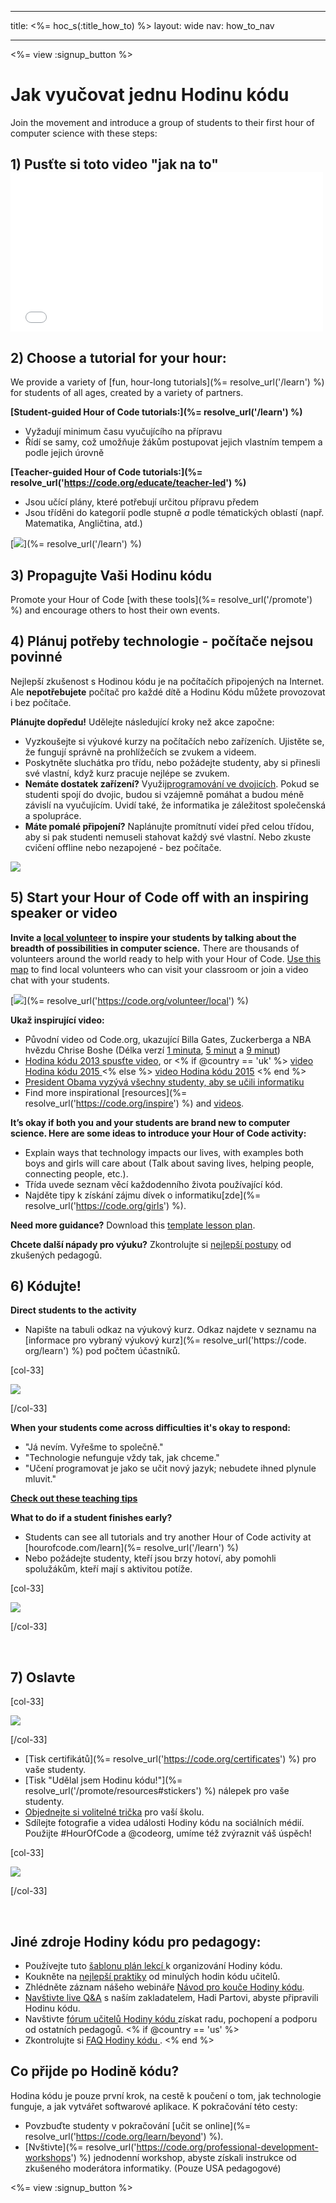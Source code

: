 * * *

title: <%= hoc_s(:title_how_to) %> layout: wide nav: how_to_nav

* * *

<%= view :signup_button %>

# Jak vyučovat jednu Hodinu kódu

Join the movement and introduce a group of students to their first hour of computer science with these steps:

## 1) Pusťte si toto video "jak na to" <iframe width="500" height="255" src="//www.youtube.com/embed/SrnvvWDm73k" frameborder="0" allowfullscreen></iframe> 

## 2) Choose a tutorial for your hour:

We provide a variety of [fun, hour-long tutorials](%= resolve_url('/learn') %) for students of all ages, created by a variety of partners.

**[Student-guided Hour of Code tutorials:](%= resolve_url('/learn') %)**

  * Vyžadují minimum času vyučujícího na přípravu
  * Řídí se samy, což umožňuje žákům postupovat jejich vlastním tempem a podle jejich úrovně

**[Teacher-guided Hour of Code tutorials:](%= resolve_url('https://code.org/educate/teacher-led') %)**

  * Jsou učící plány, které potřebují určitou přípravu předem
  * Jsou tříděni do kategoríí podle stupně *a* podle tématických oblastí (např. Matematika, Angličtina, atd.)

[![](/images/fit-700/tutorials.png)](%= resolve_url('/learn') %)

## 3) Propagujte Vaši Hodinu kódu

Promote your Hour of Code [with these tools](%= resolve_url('/promote') %) and encourage others to host their own events.

## 4) Plánuj potřeby technologie - počítače nejsou povinné

Nejlepší zkušenost s Hodinou kódu je na počítačích připojených na Internet. Ale **nepotřebujete** počítač pro každé dítě a Hodinu Kódu můžete provozovat i bez počítače.

**Plánujte dopředu!** Udělejte následující kroky než akce započne:

  * Vyzkoušejte si výukové kurzy na počítačích nebo zařízeních. Ujistěte se, že fungují správně na prohlížečích se zvukem a videem.
  * Poskytněte sluchátka pro třídu, nebo požádejte studenty, aby si přinesli své vlastní, když kurz pracuje nejlépe se zvukem.
  * **Nemáte dostatek zařízení?** Využij[programování ve dvojicích](https://www.youtube.com/watch?v=vgkahOzFH2Q). Pokud se studenti spojí do dvojic, budou si vzájemně pomáhat a budou méně závislí na vyučujícím. Uvidí také, že informatika je záležitost společenská a spolupráce.
  * **Máte pomalé připojení?** Naplánujte promítnutí videí před celou třídou, aby si pak studenti nemuseli stahovat každý své vlastní. Nebo zkuste cvičení offline nebo nezapojené - bez počítače.

![](/images/fit-350/group_ipad.jpg)

## 5) Start your Hour of Code off with an inspiring speaker or video

**Invite a [local volunteer](https://code.org/volunteer/local) to inspire your students by talking about the breadth of possibilities in computer science.** There are thousands of volunteers around the world ready to help with your Hour of Code. [Use this map](https://code.org/volunteer/local) to find local volunteers who can visit your classroom or join a video chat with your students.

[![](/images/fit-300/volunteer-map.png)](%= resolve_url('https://code.org/volunteer/local') %)

**Ukaž inspirující video:**

  * Původní video od Code.org, ukazující Billa Gates, Zuckerberga a NBA hvězdu Chrise Boshe (Délka verzí [1 minuta](https://www.youtube.com/watch?v=qYZF6oIZtfc), [5 minut](https://www.youtube.com/watch?v=nKIu9yen5nc) a [9 minut](https://www.youtube.com/watch?v=dU1xS07N-FA))
  * [Hodina kódu 2013 spusťte video](https://www.youtube.com/watch?v=FC5FbmsH4fw), or <% if @country == 'uk' %> [video Hodina kódu 2015 ](https://www.youtube.com/watch?v=7L97YMYqLHc) <% else %> [video Hodina kódu 2015](https://www.youtube.com/watch?v=7L97YMYqLHc) <% end %>
  * [President Obama vyzývá všechny studenty, aby se učili informatiku](https://www.youtube.com/watch?v=6XvmhE1J9PY)
  * Find more inspirational [resources](%= resolve_url('https://code.org/inspire') %) and [videos](https://www.youtube.com/playlist?list=PLzdnOPI1iJNfpD8i4Sx7U0y2MccnrNZuP).

**It’s okay if both you and your students are brand new to computer science. Here are some ideas to introduce your Hour of Code activity:**

  * Explain ways that technology impacts our lives, with examples both boys and girls will care about (Talk about saving lives, helping people, connecting people, etc.).
  * Třída uvede seznam věcí každodenního života používající kód.
  * Najděte tipy k získání zájmu dívek o informatiku[zde](%= resolve_url('https://code.org/girls') %).

**Need more guidance?** Download this [template lesson plan](/files/EducatorHourofCodeLessonPlanOutline.docx).

**Chcete další nápady pro výuku?** Zkontrolujte si [nejlepší postupy](http://www.slideshare.net/TeachCode/hour-of-code-best-practices-for-successful-educators-51273466) od zkušených pedagogů.

## 6) Kódujte!

**Direct students to the activity**

  * Napište na tabuli odkaz na výukový kurz. Odkaz najdete v seznamu na [informace pro vybraný výukový kurz](%= resolve_url('https://code. org/learn') %) pod počtem účastníků.

[col-33]

![](/images/fit-300/group_ar.jpg)

[/col-33]

**When your students come across difficulties it's okay to respond:**

  * "Já nevím. Vyřešme to společně."
  * "Technologie nefunguje vždy tak, jak chceme."
  * "Učení programovat je jako se učit nový jazyk; nebudete ihned plynule mluvit."

**[Check out these teaching tips](http://www.code.org/files/CSTT_IntroducingCS.PDF)**

**What to do if a student finishes early?**

  * Students can see all tutorials and try another Hour of Code activity at [hourofcode.com/learn](%= resolve_url('/learn') %)
  * Nebo požádejte studenty, kteří jsou brzy hotoví, aby pomohli spolužákům, kteří mají s aktivitou potíže.

[col-33]

![](/images/fit-250/highschoolgirls.jpeg)

[/col-33]

<p style="clear:both">
  &nbsp;
</p>

## 7) Oslavte

[col-33]

![](/images/fit-300/boy-certificate.jpg)

[/col-33]

  * [Tisk certifikátů](%= resolve_url('https://code.org/certificates') %) pro vaše studenty.
  * [Tisk "Udělal jsem Hodinu kódu!"](%= resolve_url('/promote/resources#stickers') %) nálepek pro vaše studenty.
  * [Objednejte si volitelné trička](http://blog.code.org/post/132608499493/hour-of-code-shirts-and-more) pro vaší školu.
  * Sdílejte fotografie a videa události Hodiny kódu na sociálních médií. Použijte #HourOfCode a @codeorg, umíme též zvýraznit váš úspěch!

[col-33]

![](/images/fit-260/highlight-certificates.jpg)

[/col-33]

<p style="clear:both">
  &nbsp;
</p>

## Jiné zdroje Hodiny kódu pro pedagogy:

  * Používejte tuto [šablonu plán lekcí ](/files/EducatorHourofCodeLessonPlanOutline.docx) k organizování Hodiny kódu.
  * Koukněte na [nejlepší praktiky](http://www.slideshare.net/TeachCode/hour-of-code-best-practices-for-successful-educators-51273466) od minulých hodin kódu učitelů. 
  * Zhlédněte záznam nášeho webináře [Návod pro kouče Hodiny kódu](https://youtu.be/EJeMeSW2-Mw).
  * [Navštivte live Q&A](http://www.eventbrite.com/e/ask-your-final-questions-and-prepare-for-the-2015-hour-of-code-with-codeorg-founder-hadi-partovi-tickets-17987437911) s naším zakladatelem, Hadi Partovi, abyste připravili Hodinu kódu.
  * Navštivte [fórum učitelů Hodiny kódu ](http://forum.code.org/c/plc/hour-of-code) získat radu, pochopení a podporu od ostatních pedagogů. <% if @country == 'us' %>
  * Zkontrolujte si [FAQ Hodiny kódu ](https://support.code.org/hc/en-us/categories/200147083-Hour-of-Code). <% end %>

## Co přijde po Hodině kódu?

Hodina kódu je pouze první krok, na cestě k poučení o tom, jak technologie funguje, a jak vytvářet softwarové aplikace. K pokračování této cesty:

  * Povzbuďte studenty v pokračování [učit se online](%= resolve_url('https://code.org/learn/beyond') %).
  * [Nvštivte](%= resolve_url('https://code.org/professional-development-workshops') %) jednodenní workshop, abyste získali instrukce od zkušeného moderátora informatiky. (Pouze USA pedagogové)

<%= view :signup_button %>